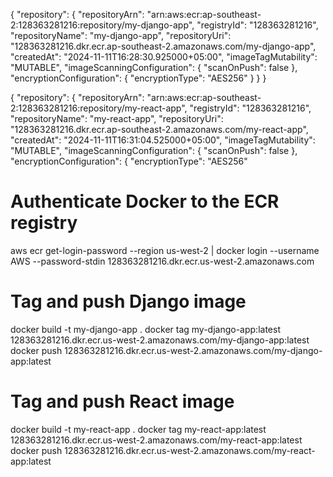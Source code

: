 {
    "repository": {
        "repositoryArn": "arn:aws:ecr:ap-southeast-2:128363281216:repository/my-django-app",
        "registryId": "128363281216",
        "repositoryName": "my-django-app",
        "repositoryUri": "128363281216.dkr.ecr.ap-southeast-2.amazonaws.com/my-django-app",
        "createdAt": "2024-11-11T16:28:30.925000+05:00",
        "imageTagMutability": "MUTABLE",
        "imageScanningConfiguration": {
            "scanOnPush": false
        },
        "encryptionConfiguration": {
            "encryptionType": "AES256"
        }
    }
}

{
    "repository": {
        "repositoryArn": "arn:aws:ecr:ap-southeast-2:128363281216:repository/my-react-app",
        "registryId": "128363281216",
        "repositoryName": "my-react-app",
        "repositoryUri": "128363281216.dkr.ecr.ap-southeast-2.amazonaws.com/my-react-app",
        "createdAt": "2024-11-11T16:31:04.525000+05:00",
        "imageTagMutability": "MUTABLE",
        "imageScanningConfiguration": {
            "scanOnPush": false
        },
        "encryptionConfiguration": {
            "encryptionType": "AES256"


# Authenticate Docker to the ECR registry
aws ecr get-login-password --region us-west-2 | docker login --username AWS --password-stdin 128363281216.dkr.ecr.us-west-2.amazonaws.com

# Tag and push Django image
docker build -t my-django-app .
docker tag my-django-app:latest 128363281216.dkr.ecr.us-west-2.amazonaws.com/my-django-app:latest
docker push 128363281216.dkr.ecr.us-west-2.amazonaws.com/my-django-app:latest

# Tag and push React image
docker build -t my-react-app .
docker tag my-react-app:latest 128363281216.dkr.ecr.us-west-2.amazonaws.com/my-react-app:latest
docker push 128363281216.dkr.ecr.us-west-2.amazonaws.com/my-react-app:latest